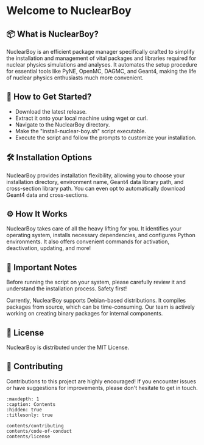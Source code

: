 # Welcome to NuclearBoy

## 📦 What is NuclearBoy?
NuclearBoy is an efficient package manager specifically crafted to simplify the installation and management of vital packages and libraries required for nuclear physics simulations and analyses. It automates the setup procedure for essential tools like PyNE, OpenMC, DAGMC, and Geant4, making the life of nuclear physics enthusiasts much more convenient.

## 🚀 How to Get Started?
- Download the latest release.
- Extract it onto your local machine using wget or curl.
- Navigate to the NuclearBoy directory.
- Make the "install-nuclear-boy.sh" script executable.
- Execute the script and follow the prompts to customize your installation.

## 🛠 Installation Options
NuclearBoy provides installation flexibility, allowing you to choose your installation directory, environment name, Geant4 data library path, and cross-section library path. You can even opt to automatically download Geant4 data and cross-sections.

## ⚙ How It Works
NuclearBoy takes care of all the heavy lifting for you. It identifies your operating system, installs necessary dependencies, and configures Python environments. It also offers convenient commands for activation, deactivation, updating, and more!

## 🚨 Important Notes
Before running the script on your system, please carefully review it and understand the installation process. Safety first!

Currently, NuclearBoy supports Debian-based distributions. It compiles packages from source, which can be time-consuming. Our team is actively working on creating binary packages for internal components.

## 📜 License
NuclearBoy is distributed under the MIT License.

## 🤝 Contributing
Contributions to this project are highly encouraged! If you encounter issues or have suggestions for improvements, please don't hesitate to get in touch.


```{toctree}
:maxdepth: 1
:caption: Contents
:hidden: true
:titlesonly: true

contents/contributing
contents/code-of-conduct
contents/license
```




